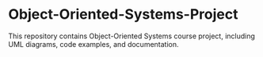 # Object-Oriented-Systems-Project
This repository contains Object-Oriented Systems course project, including UML diagrams, code examples, and documentation.
